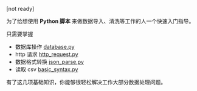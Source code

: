 [not ready]

为了给想使用 **Python 脚本** 来做数据导入、清洗等工作的人一个快速入门指导。


只需要掌握

- 数据库操作 [database.py](./database.py)
- http 请求 [http_request.py](./http_request.py)
- 数据格式转换 [json_parse.py](./json_parse.py)
- 读取 csv [basic_syntax.py](./basic_syntax.py)



有了这几项基础知识，你能够很轻松解决工作大部分数据处理问题。